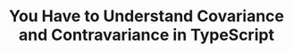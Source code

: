 ---
title: "You Have to Understand Covariance and Contravariance in TypeScript"
description: "Knowing covariance and contravariance is helpful when working with function types in TypeScript."
published: "2021-09-29T15:00Z"
modified: "2021-10-01T16:40Z"
thumbnail: "./images/cover-3.png"
slug: typescript-covariance-contravariance
tags: ['typescript']
recommended: ['typescript-unknown-vs-any', 'typescript-index-signatures']
type: post
---